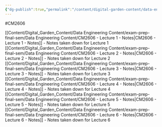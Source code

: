 ```yaml
---
{"dg-publish":true,"permalink":"/content/digital-garden-content/data-engineering-content/exam-prep-final-sem/data-engineering-notes-content-exam-prep/","updated":"2025-04-15T16:45:09.340+05:30"}
---
```


#CM2606 

[[Content/Digital_Garden_Content/Data Engineering Content/exam-prep-final-sem/Data Engineering Content/CM2606 - Lecture 1 - Notes\|CM2606 - Lecture 1 - Notes]] - Notes taken down for Lecture 1
[[Content/Digital_Garden_Content/Data Engineering Content/exam-prep-final-sem/Data Engineering Content/CM2606 - Lecture 2 - Notes\|CM2606 - Lecture 2 - Notes]] - Notes taken down for Lecture 2
[[Content/Digital_Garden_Content/Data Engineering Content/exam-prep-final-sem/Data Engineering Content/CM2606 - Lecture 3 - Notes\|CM2606 - Lecture 3 - Notes]] - Notes taken down for Lecture 3
[[Content/Digital_Garden_Content/Data Engineering Content/exam-prep-final-sem/Data Engineering Content/CM2606 - Lecture 4 - Notes\|CM2606 - Lecture 4 - Notes]] - Notes taken down for Lecture 4
[[Content/Digital_Garden_Content/Data Engineering Content/exam-prep-final-sem/Data Engineering Content/CM2606 - Lecture 5 - Notes\|CM2606 - Lecture 5 - Notes]] - Notes taken down for Lecture 5
[[Content/Digital_Garden_Content/Data Engineering Content/exam-prep-final-sem/Data Engineering Content/CM2606 - Lecture 6 - Notes\|CM2606 - Lecture 6 - Notes]] - Notes taken down for Lecture 6